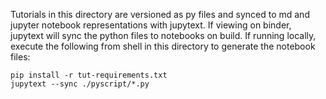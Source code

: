 Tutorials in this directory are versioned as py files and synced to md and jupyter notebook representations 
with jupytext. If viewing on binder, jupytext will sync the python files to notebooks on build. 
If running locally, execute the following from shell in this directory
to generate the notebook files:

```
pip install -r tut-requirements.txt
jupytext --sync ./pyscript/*.py
```